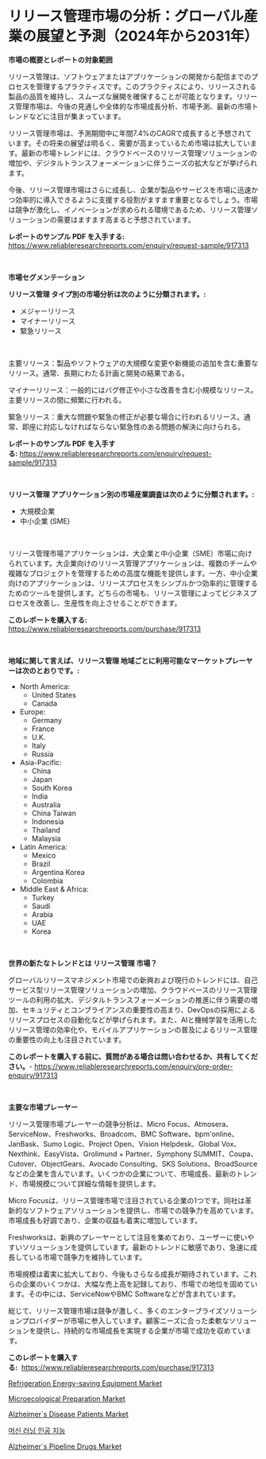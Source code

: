<p><h1>リリース管理市場の分析：グローバル産業の展望と予測（2024年から2031年）</h1></p><p><strong>市場の概要とレポートの対象範囲</strong></p>
<p><p>リリース管理は、ソフトウェアまたはアプリケーションの開発から配信までのプロセスを管理するプラクティスです。このプラクティスにより、リリースされる製品の品質を維持し、スムーズな展開を確保することが可能となります。リリース管理市場は、今後の見通しや全体的な市場成長分析、市場予測、最新の市場トレンドなどに注目が集まっています。</p><p>リリース管理市場は、予測期間中に年間7.4%のCAGRで成長すると予想されています。その将来の展望は明るく、需要が高まっているため市場は拡大しています。最新の市場トレンドには、クラウドベースのリリース管理ソリューションの増加や、デジタルトランスフォーメーションに伴うニーズの拡大などが挙げられます。</p><p>今後、リリース管理市場はさらに成長し、企業が製品やサービスを市場に迅速かつ効率的に導入できるように支援する役割がますます重要となるでしょう。市場は競争が激化し、イノベーションが求められる環境であるため、リリース管理ソリューションの需要はますます高まると予想されています。</p></p>
<p><strong>レポートのサンプル PDF を入手する:</strong> <a href="https://www.reliableresearchreports.com/enquiry/request-sample/917313">https://www.reliableresearchreports.com/enquiry/request-sample/917313</a></p>
<p>&nbsp;</p>
<p><strong>市場セグメンテーション</strong></p>
<p><strong>リリース管理 タイプ別の市場分析は次のように分類されます。:</strong></p>
<p><ul><li>メジャーリリース</li><li>マイナーリリース</li><li>緊急リリース</li></ul></p>
<p>&nbsp;</p>
<p><p>主要リリース：製品やソフトウェアの大規模な変更や新機能の追加を含む重要なリリース。通常、長期にわたる計画と開発の結果である。</p><p>マイナーリリース：一般的にはバグ修正や小さな改善を含む小規模なリリース。主要リリースの間に頻繁に行われる。</p><p>緊急リリース：重大な問題や緊急の修正が必要な場合に行われるリリース。通常、即座に対応しなければならない緊急性のある問題の解決に向けられる。</p></p>
<p><strong>レポートのサンプル PDF を入手する:</strong>&nbsp;<a href="https://www.reliableresearchreports.com/enquiry/request-sample/917313">https://www.reliableresearchreports.com/enquiry/request-sample/917313</a></p>
<p>&nbsp;</p>
<p><strong> リリース管理 アプリケーション別の市場産業調査は次のように分類されます。:</strong></p>
<p><ul><li>大規模企業</li><li>中小企業 (SME)</li></ul></p>
<p>&nbsp;</p>
<p><p>リリース管理市場アプリケーションは、大企業と中小企業（SME）市場に向けられています。大企業向けのリリース管理アプリケーションは、複数のチームや複雑なプロジェクトを管理するための高度な機能を提供します。一方、中小企業向けのアプリケーションは、リリースプロセスをシンプルかつ効率的に管理するためのツールを提供します。どちらの市場も、リリース管理によってビジネスプロセスを改善し、生産性を向上させることができます。</p></p>
<p><strong>このレポートを購入する:</strong>&nbsp; <a href="https://www.reliableresearchreports.com/purchase/917313">https://www.reliableresearchreports.com/purchase/917313</a></p>
<p>&nbsp;</p>
<p><strong>地域に関して言えば、リリース管理 地域ごとに利用可能なマーケットプレーヤーは次のとおりです。:</strong></p>
<p><ul>
    <li>
        North America:
        <ul>
            <li>United States</li>
            <li>Canada</li>
        </ul>
    </li>
    <li>
        Europe:
        <ul>
            <li>Germany</li>
            <li>France</li>
            <li>U.K.</li>
            <li>Italy</li>
            <li>Russia</li>
        </ul>
    </li>
    <li>
        Asia-Pacific:
        <ul>
            <li>China</li>
            <li>Japan</li>
            <li>South Korea</li>
            <li>India</li>
            <li>Australia</li>
            <li>China Taiwan</li>
            <li>Indonesia</li>
            <li>Thailand</li>
            <li>Malaysia</li>
        </ul>
    </li>
    <li>
        Latin America:
        <ul>
            <li>Mexico</li>
            <li>Brazil</li>
            <li>Argentina Korea</li>
            <li>Colombia</li>
        </ul>
    </li>
    <li>
        Middle East & Africa:
        <ul>
            <li>Turkey</li>
            <li>Saudi</li>
            <li>Arabia</li>
            <li>UAE</li>
            <li>Korea</li>
        </ul>
    </li>
    </ul></p>
<p>&nbsp;</p>
<p><strong>世界の新たなトレンドとは リリース管理 市場？</strong></p>
<p><p>グローバルリリースマネジメント市場での新興および現行のトレンドには、自己サービス型リリース管理ソリューションの増加、クラウドベースのリリース管理ツールの利用の拡大、デジタルトランスフォーメーションの推進に伴う需要の増加、セキュリティとコンプライアンスの重要性の高まり、DevOpsの採用によるリリースプロセスの自動化などが挙げられます。また、AIと機械学習を活用したリリース管理の効率化や、モバイルアプリケーションの普及によるリリース管理の重要性の向上も注目されています。</p></p>
<p><strong>このレポートを購入する前に、質問がある場合は問い合わせるか、共有してください。</strong>- <a href="https://www.reliableresearchreports.com/enquiry/pre-order-enquiry/917313">https://www.reliableresearchreports.com/enquiry/pre-order-enquiry/917313</a></p>
<p>&nbsp;</p>
<p><strong>主要な市場プレーヤー</strong></p>
<p><p>リリース管理市場プレーヤーの競争分析は、Micro Focus、Atmosera、ServiceNow、Freshworks、Broadcom、BMC Software、bpm'online、JanBask、Sumo Logic、Project Open、Vision Helpdesk、Global Vox、Nexthink、EasyVista、Grolimund + Partner、Symphony SUMMIT、Coupa、Cutover、ObjectGears、Avocado Consulting、SKS Solutions、BroadSourceなどの企業を含んでいます。いくつかの企業について、市場成長、最新のトレンド、市場規模について詳細な情報を提供します。</p><p>Micro Focusは、リリース管理市場で注目されている企業の1つです。同社は革新的なソフトウェアソリューションを提供し、市場での競争力を高めています。市場成長も好調であり、企業の収益も着実に増加しています。</p><p>Freshworksは、新興のプレーヤーとして注目を集めており、ユーザーに使いやすいソリューションを提供しています。最新のトレンドに敏感であり、急速に成長している市場で競争力を維持しています。</p><p>市場規模は着実に拡大しており、今後もさらなる成長が期待されています。これらの企業のいくつかは、大幅な売上高を記録しており、市場での地位を固めています。その中には、ServiceNowやBMC Softwareなどが含まれています。</p><p>総じて、リリース管理市場は競争が激しく、多くのエンタープライズソリューションプロバイダーが市場に参入しています。顧客ニーズに合った柔軟なソリューションを提供し、持続的な市場成長を実現する企業が市場で成功を収めています。</p></p>
<p><strong>このレポートを購入する:</strong>&nbsp;&nbsp;<a href="https://www.reliableresearchreports.com/purchase/917313">https://www.reliableresearchreports.com/purchase/917313</a></p>
<p><p><a href="https://issuu.com/reportprime-2/docs/refrigeration-energy-saving-equipment-market-size-">Refrigeration Energy-saving Equipment Market</a></p><p><a href="https://issuu.com/reportprime-2/docs/microecological-preparation-market-size-2030.pptx">Microecological Preparation Market</a></p><p><a href="https://github.com/RickHolmes3/Market-Research-Report-List-3/blob/main/alzheimers-disease-patients-market.md">Alzheimer`s Disease Patients Market</a></p><p><a href="https://github.com/vs10l4sfg5c/Market-Research-Report-List-1/blob/main/1702379183337.md">머신 러닝 인공 지능</a></p><p><a href="https://github.com/Alonsoolds3wq1d81czn8rbol/Market-Research-Report-List-1/blob/main/alzheimers-pipeline-drugs-market.md">Alzheimer`s Pipeline Drugs Market</a></p></p>